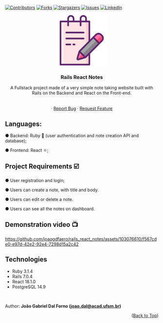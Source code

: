 <a name="readme-top"></a>
[![Contributors][contributors-shield]][contributors-url]
[![Forks][forks-shield]][forks-url]
[![Stargazers][stars-shield]][stars-url]
[![Issues][issues-shield]][issues-url]
[![LinkedIn][linkedin-shield]][linkedin-url]
<br />
<div align="center">
  <a href="https://github.com/joaogdfaero/rails_react_notes/">
    <img src="https://github.com/joaogdfaero/rails_react_notes/blob/main/notetaking.png" alt="Logo" width="170" height="170">
  </a>

<h3 align="center">Rails React Notes</h3>

  <p align="center">
    A Fullstack project made of a very simple note taking website built with Rails on the Backend and React on the Front-end.
     <br />
    <br />
    <br />
    ·
    <a href="https://github.com/joaogdfaero/rails_react_notes/issues">Report Bug</a>
    ·
    <a href="https://github.com/joaogdfaero/rails_react_notes/issues">Request Feature</a>
  </p>
</div>

## Languages:
● Backend: Ruby 🔻 (user authentication and note creation API and database);

● Frontend: React ⚛;

## Project Requirements :ballot_box_with_check:
● User registration and login;

● Users can create a note, with title and body.

● Users can edit or delete a note.

● Users can see all the notes on dashboard.


## Demonstration video 📺

https://github.com/joaogdfaero/rails_react_notes/assets/103076610/f567cde0-e97d-42e2-92e4-7298d15a2c42

## Technologies
* Ruby 3.1.4
* Rails 7.0.4
* React 18.1.0
* PostgreSQL 14.9

##
<br>Author: <strong>João Gabriel Dal Forno (joao.dal@acad.ufsm.br)</strong>

<p align="right">(<a href="#readme-top">Back to Top</a>)</p>

<!-- MARKDOWN LINKS & IMAGES -->
<!-- https://www.markdownguide.org/basic-syntax/#reference-style-links -->
[contributors-shield]: https://img.shields.io/github/contributors/joaogdfaero/rails_react_notes.svg?style=for-the-badge
[contributors-url]: https://github.com/joaogdfaero/rails_react_notes/graphs/contributors
[forks-shield]: https://img.shields.io/github/forks/joaogdfaero/rails_react_notes.svg?style=for-the-badge
[forks-url]: https://github.com/joaogdfaero/rails_react_notes/network/members
[stars-shield]: https://img.shields.io/github/stars/joaogdfaero/rails_react_notes.svg?style=for-the-badge
[stars-url]: https://github.com/joaogdfaero/rails_react_notes/stargazers
[issues-shield]: https://img.shields.io/github/issues/joaogdfaero/rails_react_notes.svg?style=for-the-badge
[issues-url]: https://github.com/joaogdfaero/rails_react_notes/issues
[license-shield]: https://img.shields.io/github/license/joaogdfaero/rails_react_notes.svg?style=for-the-badge
[license-url]: https://github.com/joaogdfaero/rails_react_notes/blob/master/LICENSE.txt
[linkedin-shield]: https://img.shields.io/badge/-LinkedIn-black.svg?style=for-the-badge&logo=linkedin&colorB=555
[linkedin-url]: https://www.linkedin.com/in/joaogabrieldf/
[product-screenshot]: images/screenshot.png
[Next.js]: https://img.shields.io/badge/next.js-000000?style=for-the-badge&logo=nextdotjs&logoColor=white
[Next-url]: https://nextjs.org/
[React.js]: https://img.shields.io/badge/React-20232A?style=for-the-badge&logo=react&logoColor=61DAFB
[React-url]: https://reactjs.org/
[Vue.js]: https://img.shields.io/badge/Vue.js-35495E?style=for-the-badge&logo=vuedotjs&logoColor=4FC08D
[Vue-url]: https://vuejs.org/
[Angular.io]: https://img.shields.io/badge/Angular-DD0031?style=for-the-badge&logo=angular&logoColor=white
[Angular-url]: https://angular.io/
[Svelte.dev]: https://img.shields.io/badge/Svelte-4A4A55?style=for-the-badge&logo=svelte&logoColor=FF3E00
[Svelte-url]: https://svelte.dev/
[Laravel.com]: https://img.shields.io/badge/Laravel-FF2D20?style=for-the-badge&logo=laravel&logoColor=white
[Laravel-url]: https://laravel.com
[Bootstrap.com]: https://img.shields.io/github/forks/joaogdfaero/rails_react_notes.svg?style=for-the-badge&logo=bootstrap&logoColor=white
[Bootstrap-url]: https://getbootstrap.com
